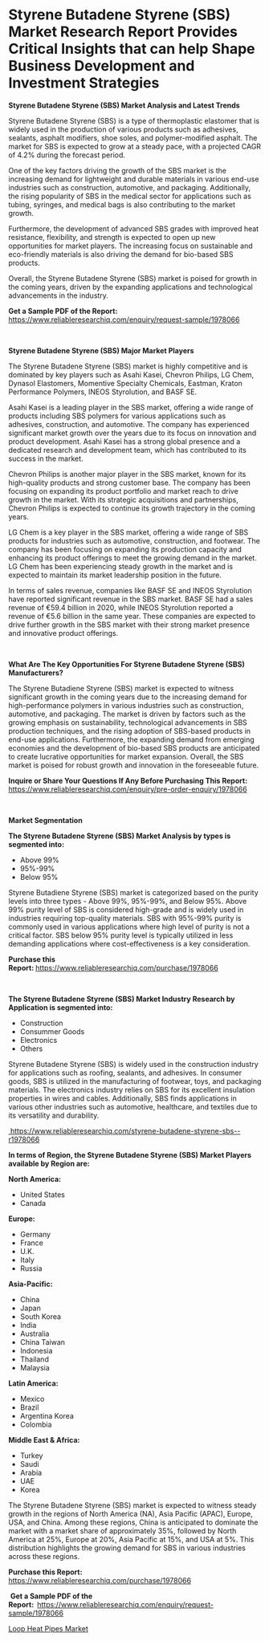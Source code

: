 <p><h1>Styrene Butadene Styrene (SBS) Market Research Report Provides Critical Insights that can help Shape Business Development and Investment Strategies</h1></p><p><strong>Styrene Butadene Styrene (SBS) Market Analysis and Latest Trends</strong></p>
<p><p>Styrene Butadene Styrene (SBS) is a type of thermoplastic elastomer that is widely used in the production of various products such as adhesives, sealants, asphalt modifiers, shoe soles, and polymer-modified asphalt. The market for SBS is expected to grow at a steady pace, with a projected CAGR of 4.2% during the forecast period. </p><p>One of the key factors driving the growth of the SBS market is the increasing demand for lightweight and durable materials in various end-use industries such as construction, automotive, and packaging. Additionally, the rising popularity of SBS in the medical sector for applications such as tubing, syringes, and medical bags is also contributing to the market growth.</p><p>Furthermore, the development of advanced SBS grades with improved heat resistance, flexibility, and strength is expected to open up new opportunities for market players. The increasing focus on sustainable and eco-friendly materials is also driving the demand for bio-based SBS products.</p><p>Overall, the Styrene Butadene Styrene (SBS) market is poised for growth in the coming years, driven by the expanding applications and technological advancements in the industry.</p></p>
<p><strong>Get a Sample PDF of the Report:&nbsp;</strong> <a href="https://www.reliableresearchiq.com/enquiry/request-sample/1978066">https://www.reliableresearchiq.com/enquiry/request-sample/1978066</a></p>
<p>&nbsp;</p>
<p><strong>Styrene Butadene Styrene (SBS) Major Market Players</strong></p>
<p><p>The Styrene Butadene Styrene (SBS) market is highly competitive and is dominated by key players such as Asahi Kasei, Chevron Philips, LG Chem, Dynasol Elastomers, Momentive Specialty Chemicals, Eastman, Kraton Performance Polymers, INEOS Styrolution, and BASF SE. </p><p>Asahi Kasei is a leading player in the SBS market, offering a wide range of products including SBS polymers for various applications such as adhesives, construction, and automotive. The company has experienced significant market growth over the years due to its focus on innovation and product development. Asahi Kasei has a strong global presence and a dedicated research and development team, which has contributed to its success in the market.</p><p>Chevron Philips is another major player in the SBS market, known for its high-quality products and strong customer base. The company has been focusing on expanding its product portfolio and market reach to drive growth in the market. With its strategic acquisitions and partnerships, Chevron Philips is expected to continue its growth trajectory in the coming years.</p><p>LG Chem is a key player in the SBS market, offering a wide range of SBS products for industries such as automotive, construction, and footwear. The company has been focusing on expanding its production capacity and enhancing its product offerings to meet the growing demand in the market. LG Chem has been experiencing steady growth in the market and is expected to maintain its market leadership position in the future.</p><p>In terms of sales revenue, companies like BASF SE and INEOS Styrolution have reported significant revenue in the SBS market. BASF SE had a sales revenue of €59.4 billion in 2020, while INEOS Styrolution reported a revenue of €5.6 billion in the same year. These companies are expected to drive further growth in the SBS market with their strong market presence and innovative product offerings.</p></p>
<p>&nbsp;</p>
<p><strong>What Are The Key Opportunities For Styrene Butadene Styrene (SBS) Manufacturers?</strong></p>
<p><p>The Styrene Butadiene Styrene (SBS) market is expected to witness significant growth in the coming years due to the increasing demand for high-performance polymers in various industries such as construction, automotive, and packaging. The market is driven by factors such as the growing emphasis on sustainability, technological advancements in SBS production techniques, and the rising adoption of SBS-based products in end-use applications. Furthermore, the expanding demand from emerging economies and the development of bio-based SBS products are anticipated to create lucrative opportunities for market expansion. Overall, the SBS market is poised for robust growth and innovation in the foreseeable future.</p></p>
<p><strong>Inquire or Share Your Questions If Any Before Purchasing This Report:</strong> <a href="https://www.reliableresearchiq.com/enquiry/pre-order-enquiry/1978066">https://www.reliableresearchiq.com/enquiry/pre-order-enquiry/1978066</a></p>
<p>&nbsp;</p>
<p><strong>Market Segmentation</strong></p>
<p><strong>The Styrene Butadene Styrene (SBS) Market Analysis by types is segmented into:</strong></p>
<p><ul><li>Above 99%</li><li>95%-99%</li><li>Below 95%</li></ul></p>
<p><p>Styrene Butadiene Styrene (SBS) market is categorized based on the purity levels into three types - Above 99%, 95%-99%, and Below 95%. Above 99% purity level of SBS is considered high-grade and is widely used in industries requiring top-quality materials. SBS with 95%-99% purity is commonly used in various applications where high level of purity is not a critical factor. SBS below 95% purity level is typically utilized in less demanding applications where cost-effectiveness is a key consideration.</p></p>
<p><strong>Purchase this Report:&nbsp;</strong><a href="https://www.reliableresearchiq.com/purchase/1978066">https://www.reliableresearchiq.com/purchase/1978066</a></p>
<p>&nbsp;</p>
<p><strong>The Styrene Butadene Styrene (SBS) Market Industry Research by Application is segmented into:</strong></p>
<p><ul><li>Construction</li><li>Consummer Goods</li><li>Electronics</li><li>Others</li></ul></p>
<p><p>Styrene Butadene Styrene (SBS) is widely used in the construction industry for applications such as roofing, sealants, and adhesives. In consumer goods, SBS is utilized in the manufacturing of footwear, toys, and packaging materials. The electronics industry relies on SBS for its excellent insulation properties in wires and cables. Additionally, SBS finds applications in various other industries such as automotive, healthcare, and textiles due to its versatility and durability.</p></p>
<p><a href="https://www.reliableresearchiq.com/styrene-butadene-styrene-sbs--r1978066">&nbsp;https://www.reliableresearchiq.com/styrene-butadene-styrene-sbs--r1978066</a></p>
<p><strong>In terms of Region, the Styrene Butadene Styrene (SBS) Market Players available by Region are:</strong></p>
<p>
    <p> <strong> North America: </strong>
        <ul>
            <li>United States</li>
            <li>Canada</li>
        </ul>
        </p> 
    <p> <strong> Europe: </strong>
        <ul>
            <li>Germany</li>
            <li>France</li>
            <li>U.K.</li>
            <li>Italy</li>
            <li>Russia</li>
        </ul>
        </p> 
    <p> <strong> Asia-Pacific: </strong>
        <ul>
            <li>China</li>
            <li>Japan</li>
            <li>South Korea</li>
            <li>India</li>
            <li>Australia</li>
            <li>China Taiwan</li>
            <li>Indonesia</li>
            <li>Thailand</li>
            <li>Malaysia</li>
        </ul>
        </p> 
    <p> <strong> Latin America: </strong>
        <ul>
            <li>Mexico</li>
            <li>Brazil</li>
            <li>Argentina Korea</li>
            <li>Colombia</li>
        </ul>
        </p> 
    <p> <strong> Middle East & Africa: </strong>
        <ul>
            <li>Turkey</li>
            <li>Saudi</li>
            <li>Arabia</li>
            <li>UAE</li>
            <li>Korea</li>
        </ul>
    </p>
    </p>
<p><p>The Styrene Butadene Styrene (SBS) market is expected to witness steady growth in the regions of North America (NA), Asia Pacific (APAC), Europe, USA, and China. Among these regions, China is anticipated to dominate the market with a market share of approximately 35%, followed by North America at 25%, Europe at 20%, Asia Pacific at 15%, and USA at 5%. This distribution highlights the growing demand for SBS in various industries across these regions.</p></p>
<p><strong>Purchase this Report: </strong><a href="https://www.reliableresearchiq.com/purchase/1978066">https://www.reliableresearchiq.com/purchase/1978066</a></p>
<p>&nbsp;<strong>Get a Sample PDF of the Report:&nbsp;&nbsp;</strong><a href="https://www.reliableresearchiq.com/enquiry/request-sample/1978066">https://www.reliableresearchiq.com/enquiry/request-sample/1978066</a></p>
<p><strong></strong></p>
<p><p><a href="https://github.com/arnstrada78546/Market-Research-Report-List-1/blob/main/loop-heat-pipes-market.md">Loop Heat Pipes Market</a></p></p>